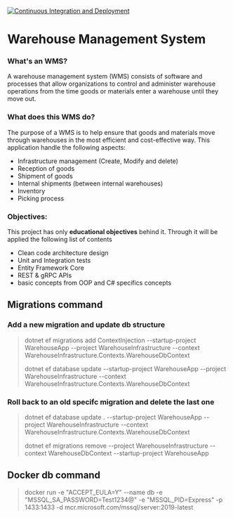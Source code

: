 [![Continuous Integration and Deployment](https://github.com/Aesir1/WMS/actions/workflows/ci-cd.yaml/badge.svg)](https://github.com/Aesir1/WMS/actions/workflows/ci-cd.yaml)
# Warehouse Management System 
### What's an WMS?
A warehouse management system (WMS) consists of software and processes that allow organizations to control and administer warehouse operations from the time goods or materials enter a warehouse until they move out.
### What does this WMS do?
The purpose of a WMS is to help ensure that goods and materials move through warehouses in the most efficient and cost-effective way. 
This application handle the following aspects:
- Infrastructure management (Create, Modify and delete)
- Reception of goods
- Shipment of goods
- Internal shipments (between internal warehouses)
- Inventory
- Picking process
### Objectives:
This project has only **educational objectives** behind it. Through it will be applied the following list of contents
  - Clean code architecture design
  - Unit and Integration tests
  - Entity Framework Core 
  - REST & gRPC APIs
  - basic concepts from OOP and C# specifics concepts


## Migrations command
### Add a new migration and update db structure 
> dotnet ef migrations add ContextInjection  --startup-project WarehouseApp --project WarehouseInfrastructure --context WarehouseInfrastructure.Contexts.WarehouseDbContext
> 
> dotnet ef database update --startup-project WarehouseApp --project WarehouseInfrastructure --context WarehouseInfrastructure.Contexts.WarehouseDbContext

### Roll back to an old specifc migration and delete the last one
> dotnet ef database update <Migration>.<Name>  --startup-project WarehouseApp --project WarehouseInfrastructure --context WarehouseInfrastructure.Contexts.WarehouseDbContext
> 
> dotnet ef migrations remove --project WarehouseInfrastructure --context WarehouseDbContext --startup-project WarehouseApp

## Docker db command
> docker run -e "ACCEPT_EULA=Y" --name db -e "MSSQL_SA_PASSWORD=Test1234@" -e "MSSQL_PID=Express" -p 1433:1433 -d mcr.microsoft.com/mssql/server:2019-latest
